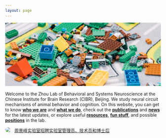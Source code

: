 ```yaml
---
layout: page
---
```


<p align="center">
  <img width="800" src="/assets/lego_blocks_strip.jpg">
</p>

Welcome to the Zhou Lab of Behavioral and Systems Neuroscience at the Chinese Institute for Brain Research (CIBR), Beijing. We study neural circuit mechanisms of animal behavior and cognition. On this website, you can get to know [**who we are**](People.md) and [**what we do**](Research.md), check out the [**publications**](Publications.md) and [**news**](News.md) for the latest updates, or explore useful [**resources**](Resources.md), [**fun stuff**](Fun.md), and possible [**positions**](Join.md) in the lab.

<img align="left" width="20" style="margin-right:10px; border-radius: 50%; border: 0px solid #6495ED;" src="/assets/hiring_icon" />

[周景峰实验室招聘实验室管理员、技术员和博士后](hiring.md)

<br clear="left" />


